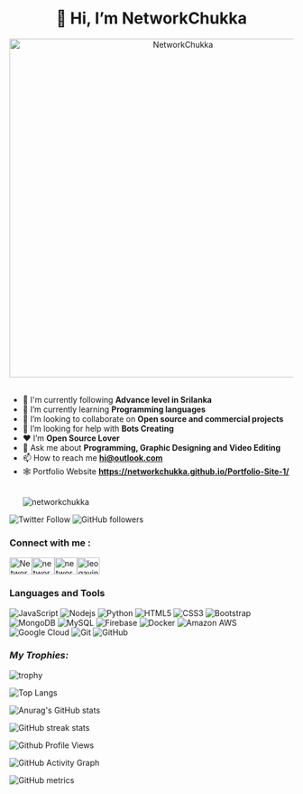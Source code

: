 ### <h1 align="center">👋 Hi, I’m NetworkChukka</h1>

<div align="center" ><img src="https://cdn.dribbble.com/users/1292677/screenshots/6139167/media/fcf7fd0c619bb87706533079240915f3.gif" alt="NetworkChukka" border="0" hight="200" width="600"></div></br>

- 🔭 I'm currently following **Advance level in Srilanka**
- 🌱 I’m currently learning **Programming languages**
- 👯 I’m looking to collaborate on **Open source and commercial projects**
- 🤝 I’m looking for help with **Bots Creating**
- ❤ I’m **Open Source Lover**
- 💬 Ask me about **Programming, Graphic Designing and Video Editing**
- 📫 How to reach me **hi@outlook.com** 
- 🕸️ Portfolio Website **https://networkchukka.github.io/Portfolio-Site-1/**
  </br>
  </br>
  <p align="left"> <img src="https://komarev.com/ghpvc/?username=networkchukka&color=brightgreen" alt="networkchukka" /> </p>
  
![Twitter Follow](https://img.shields.io/twitter/follow/Networkchukka?color=1DA1F2&label=Followers&logo=twitter&style=for-the-badge)
![GitHub followers](https://img.shields.io/github/followers/networkchukka?logo=GitHub&style=for-the-badge)



### Connect with me :

<a href="https://twitter.com/Networkchukka" target="blank"><img align="center" src="https://raw.githubusercontent.com/rahuldkjain/github-profile-readme-generator/master/src/images/icons/Social/twitter.svg" alt="Networkchukka" height="30" width="40" /></a><a href="https://stackoverflow.com/users/14575719/networkchukka" target="blank"><img align="center" src="https://raw.githubusercontent.com/rahuldkjain/github-profile-readme-generator/master/src/images/icons/Social/stack-overflow.svg" alt="networkchukka" height="30" width="40" /></a><a href="https://medium.com/@networkchukka" target="blank"><img align="center" src="https://raw.githubusercontent.com/rahuldkjain/github-profile-readme-generator/master/src/images/icons/Social/medium.svg" alt="networkchukka" height="30" width="40" /></a><a href="https://www.hackerrank.com/leogavin123" target="blank"><img align="center" src="https://raw.githubusercontent.com/rahuldkjain/github-profile-readme-generator/master/src/images/icons/Social/hackerrank.svg" alt="leogavin123" height="30" width="40" /></a></p>


### Languages and Tools

![JavaScript](https://img.shields.io/badge/-JavaScript-black?style=flat-square&logo=javascript)
![Nodejs](https://img.shields.io/badge/-Nodejs-black?style=flat-square&logo=Node.js)
![Python](https://img.shields.io/badge/-python-black?style=flat-square&logo=python)
![HTML5](https://img.shields.io/badge/-HTML5-E34F26?style=flat-square&logo=html5&logoColor=white)
![CSS3](https://img.shields.io/badge/-CSS3-1572B6?style=flat-square&logo=css3)
![Bootstrap](https://img.shields.io/badge/-Bootstrap-563D7C?style=flat-square&logo=bootstrap)
![MongoDB](https://img.shields.io/badge/-MongoDB-black?style=flat-square&logo=mongodb)
![MySQL](https://img.shields.io/badge/-MySQL-black?style=flat-square&logo=mysql)
![Firebase](https://img.shields.io/badge/Firebase-007ACC?style=flat-square&logo=firebase)
![Docker](https://img.shields.io/badge/-Docker-black?style=flat-square&logo=docker)
![Amazon AWS](https://img.shields.io/badge/Amazon%20AWS-232F3E?style=flat-square&logo=amazon-aws)
![Google Cloud](https://img.shields.io/badge/Google%20Cloud-black?style=flat-square&logo=google-cloud)
![Git](https://img.shields.io/badge/-Git-black?style=flat-square&logo=git)
![GitHub](https://img.shields.io/badge/-GitHub-181717?style=flat-square&logo=github)
<br />
_<h3 align="left">My Trophies:</h3>_

![trophy](https://github-profile-trophy.vercel.app/?username=networkchukka&theme=radical)

![Top Langs](https://github-readme-stats.vercel.app/api/top-langs/?username=networkchukka&theme=radical)

![Anurag's GitHub stats](https://github-readme-stats.vercel.app/api?username=networkchukka&show_icons=true&theme=radical)

![GitHub streak stats](https://github-readme-streak-stats.herokuapp.com/?user=networkchukka&theme=radical)

![Github Profile Views](https://komarev.com/ghpvc/?username=networkchukka&color=blueviolet&style=plastic&label=PROFILE+VIEWS)

![GitHub Activity Graph](https://activity-graph.herokuapp.com/graph?username=networkchukka&theme=radical)

![GitHub metrics](https://metrics.lecoq.io/networkchukka)
